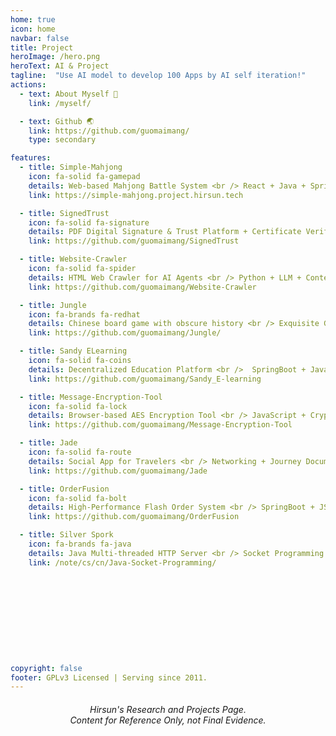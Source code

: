 ```yaml
---
home: true
icon: home
navbar: false
title: Project
heroImage: /hero.png
heroText: AI & Project
tagline:  "Use AI model to develop 100 Apps by AI self iteration!"
actions:
  - text: About Myself 🌱
    link: /myself/

  - text: Github 🌏
    link: https://github.com/guomaimang/
    type: secondary

features:
  - title: Simple-Mahjong
    icon: fa-solid fa-gamepad
    details: Web-based Mahjong Battle System <br /> React + Java + SpringBoot
    link: https://simple-mahjong.project.hirsun.tech

  - title: SignedTrust
    icon: fa-solid fa-signature
    details: PDF Digital Signature & Trust Platform + Certificate Verification + React/Python + MUI v6
    link: https://github.com/guomaimang/SignedTrust

  - title: Website-Crawler
    icon: fa-solid fa-spider
    details: HTML Web Crawler for AI Agents <br /> Python + LLM + Content Processing
    link: https://github.com/guomaimang/Website-Crawler

  - title: Jungle
    icon: fa-brands fa-redhat
    details: Chinese board game with obscure history <br /> Exquisite GUI Based on Console <br /> Docker & I/O redirection
    link: https://github.com/guomaimang/Jungle/

  - title: Sandy ELearning
    icon: fa-solid fa-coins
    details: Decentralized Education Platform <br />  SpringBoot + Javascript + AzureAD SSO + Blockchain 
    link: https://github.com/guomaimang/Sandy_E-learning

  - title: Message-Encryption-Tool
    icon: fa-solid fa-lock
    details: Browser-based AES Encryption Tool <br /> JavaScript + Cryptography
    link: https://github.com/guomaimang/Message-Encryption-Tool

  - title: Jade
    icon: fa-solid fa-route
    details: Social App for Travelers <br /> Networking + Journey Documentation
    link: https://github.com/guomaimang/Jade

  - title: OrderFusion
    icon: fa-solid fa-bolt
    details: High-Performance Flash Order System <br /> SpringBoot + JS + Redis + RabbitMQ
    link: https://github.com/guomaimang/OrderFusion

  - title: Silver Spork
    icon: fa-brands fa-java
    details: Java Multi-threaded HTTP Server <br /> Socket Programming From Zero
    link: /note/cs/cn/Java-Socket-Programming/











copyright: false
footer: GPLv3 Licensed | Serving since 2011.
---
```


<h6 style="text-align:center">
Hirsun's Research and Projects Page.
<br>
Content for Reference Only, not Final Evidence.
</h6>
